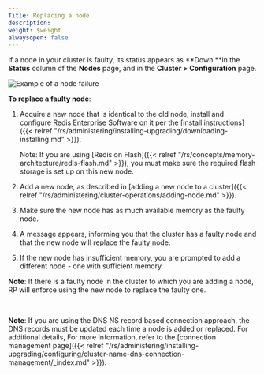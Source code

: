 ```yaml
---
Title: Replacing a node
description: 
weight: $weight
alwaysopen: false
---
```

If a node in your cluster is faulty, its status appears as **Down **in
the **Status** column of the **Nodes** page, and in the **Cluster \>
Configuration** page.

![Example of a node
failure](/images/rs/node-failure.png?width=600&height=152)

**To replace a faulty node**:

1.  Acquire a new node that is identical to the old node, install and
    configure Redis Enterprise Software on it per the [install
    instructions]({{< relref "/rs/administering/installing-upgrading/downloading-installing.md" >}}).

    Note: If you are using [Redis on
    Flash]({{< relref "/rs/concepts/memory-architecture/redis-flash.md" >}}), you must
    make sure the required flash storage is set up on this new node.

2.  Add a new node, as described in [adding a new node to a
    cluster]({{< relref "/rs/administering/cluster-operations/adding-node.md" >}}).
3.  Make sure the new node has as much available memory as the faulty
    node.
4.  A message appears, informing you that the cluster has a faulty node
    and that the new node will replace the faulty node.
5.  If the new node has insufficient memory, you are prompted to add a
    different node - one with sufficient memory.

**Note**: If there is a faulty node in the cluster to which you are
adding a node, RP will enforce using the new node to replace the faulty
one.

 

**Note**: If you are using the DNS NS record based connection approach,
the DNS records must be updated each time a node is added or replaced.
For additional details, For more information, refer to the [connection
management
page]({{< relref "/rs/administering/installing-upgrading/configuring/cluster-name-dns-connection-management/_index.md" >}}).
